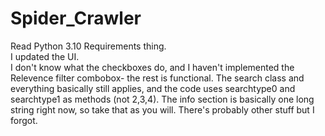 # Spider_Crawler
Read Python 3.10 Requirements thing.
<br>I updated the UI.
<br>I don't know what the checkboxes do, and I haven't implemented the Relevence filter combobox- the rest is functional. The search class and everything basically still applies, and the code uses searchtype0 and searchtype1 as methods (not 2,3,4). The info section is basically one long string right
now, so take that as you will. There's probably other stuff but I forgot.
